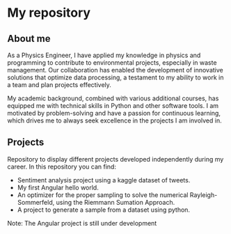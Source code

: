 # My repository
## About me
As a Physics Engineer, I have applied my knowledge in physics and programming to contribute to environmental projects, especially in waste management. Our collaboration has enabled the development of innovative solutions that optimize data processing, a testament to my ability to work in a team and plan projects effectively.

My academic background, combined with various additional courses, has equipped me with technical skills in Python and other software tools. I am motivated by problem-solving and have a passion for continuous learning, which drives me to always seek excellence in the projects I am involved in.
## Projects
Repository to display different projects developed independently during my career.
In this repository you can find:
 - Sentiment analysis project using a kaggle dataset of tweets.
 - My first Angular hello world.
 - An optimizer for the proper sampling to solve the numerical Rayleigh-Sommerfeld, using the Riemmann Sumation Approach.
 - A project to generate a sample from a dataset using python. 


Note: The Angular project is still under development